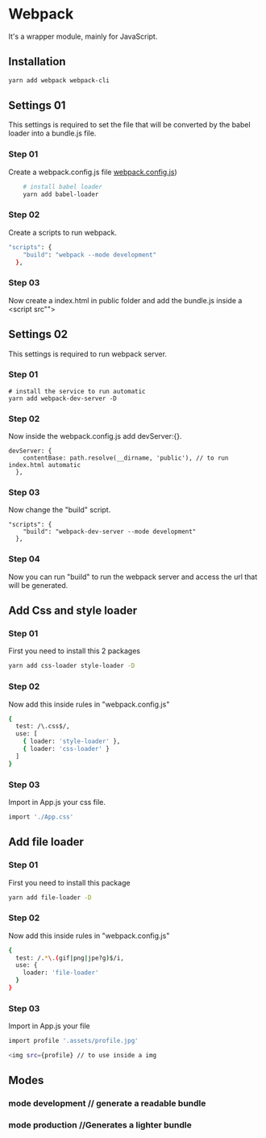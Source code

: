 # Webpack
It's a wrapper module, mainly for JavaScript.



## Installation
```bash
yarn add webpack webpack-cli
```



## Settings 01
This settings is required to set the file that will be converted by the babel loader into a bundle.js file.

### Step 01
Create a webpack.config.js file
[webpack.config.js](https://github.com/AlvaroYmagawa/GoStack08/React/Webpack/webpack.config.js.txt))
```bash
	# install babel loader
	yarn add babel-loader
```

### Step 02
Create a scripts to run webpack.
```bash
"scripts": {
    "build": "webpack --mode development"
  },
```

### Step 03
Now create a index.html in public folder and add the bundle.js inside a <script src"">



## Settings 02
This settings is required to run webpack server.

### Step 01
```
# install the service to run automatic
yarn add webpack-dev-server -D
```

### Step 02
Now inside the webpack.config.js add devServer:{}.
```
devServer: {
    contentBase: path.resolve(__dirname, 'public'), // to run index.html automatic
  },
```

### Step 03 
Now change the "build" script.
```
"scripts": {
    "build": "webpack-dev-server --mode development" 
  },
```

### Step 04
Now you can run "build" to run the webpack server and access the url that will be generated.



## Add Css and style loader 

### Step 01
First you need to install this 2 packages
```bash
yarn add css-loader style-loader -D
```
### Step 02
Now add this inside rules in "webpack.config.js"

```bash
{
  test: /\.css$/,
  use: [
    { loader: 'style-loader' },
    { loader: 'css-loader' }
  ]
}
```

### Step 03
Import in App.js your css file.
```bash
import './App.css'
```



## Add file loader

### Step 01
First you need to install this package
```bash
yarn add file-loader -D
```

### Step 02
Now add this inside rules in "webpack.config.js"
```bash
{
  test: /.*\.(gif|png|jpe?g)$/i,
  use: {
    loader: 'file-loader'
  }
}
```

### Step 03
Import in App.js your file 
```bash
import profile '.assets/profile.jpg'

<img src={profile} // to use inside a img
```




## Modes

### mode development // generate a readable bundle 

### mode production //Generates a lighter bundle

